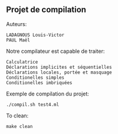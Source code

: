 ## Projet de compilation

Auteurs: 

    LADAGNOUS Louis-Victor
    PAUL Maël

Notre compilateur est capable de traiter:

    Calculatrice
    Déclarations implicites et séquentielles
    Déclarations locales, portée et masquage
    Conditionelles simples
    Conditionelles imbriquées

Exemple de compilation du projet:

    ./compil.sh test4.ml

To clean:

    make clean
